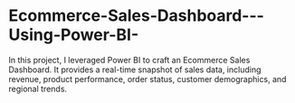 # Ecommerce-Sales-Dashboard---Using-Power-BI-
 In this project, I leveraged Power BI to craft an Ecommerce Sales Dashboard. It provides a real-time snapshot of sales data, including revenue, product performance, order status, customer demographics, and regional trends. 
